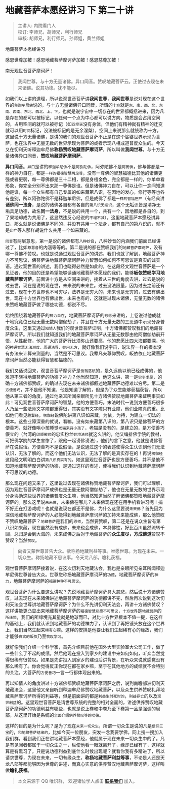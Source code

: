 # 地藏菩萨本愿经讲习 下 第二十讲

> 主讲人: 内院看门人 <br />
> 校订: 李师兄，胡师兄，利行师兄 <br />
> 审核: 胡师兄，利行师兄，孙师姐，黄兰师姐 <br />

地藏菩萨本愿经讲习

感恩世尊加被！感恩地藏菩萨摩诃萨加被！感恩慈尊加被！

南无观世音菩萨摩诃萨！

> 我闻世尊。与十方无量诸佛。异口同音。赞叹地藏菩萨云。正使过去现在未来诸佛。说其功德。犹不能尽。

如我们以上讲的道理，所以说观世音菩萨讲**我闻世尊**，**我闻世尊**是说对现在这个世界的`释迦牟尼佛`说的，与十方无量诸佛异口同音，所谓的`十方`就是`东、南、西、北、东南、西南、东北、西北、上、下`，也就是说宇宙中一切存在的世界都概括进来，因为凡是存在的都可以被标记，以任何一个点为中心都可以说方向，物质是会占用空间的，占用空间的就可以被标记（如`四空天`没有身体，但他们有精神就有精神的迁变就可以用`时间`标记，没法被标记的是无余涅槃），空间上来说那么就统称为十方。这里说十方无量诸佛，是讲的我们的观世音菩萨不止是在这个娑婆世界示现为菩萨，也在法界中无量无数的世界示现为菩萨的或者示现八相成道普度众生的。今天又在忉利天听释迦牟尼佛**称扬赞叹地藏菩萨摩诃萨**，所以叫做**我闻世尊**，与十方无量诸佛异口同音，**赞叹地藏菩萨摩诃萨**。

**异口同音**。`异口`是讲的`释迦牟尼佛`不是`阿弥陀佛`，阿弥陀佛不是`阿閦佛`，佛与佛都是一样的神力自在，都是`一样的福德智慧两足尊`，没有一尊佛的智慧福德比其他的诸佛更强或者更弱，每一尊佛都是三十二相，都是身檀金色，完全都是一样的，你单单看形象，你完全分别不出来那一尊佛是谁。但是诸佛神力自在，可以让你一念间知道他是谁，每一个众生都有自己专属的如来藏第八识，在因地的发心，修行等等也各有差别，所以阿弥陀佛不是释迦牟尼佛，但是成佛了都是`一样的智福庄严`（有经典讲**诸佛同一法身**，是说的诸佛各自都有各自的`第八识无垢识`，这个无垢识皆是清净无垢具足功德，故名**同一法身**，不是说的共用一个，共有一个，因地都是各自的，到了果地却成为共用了，这显然违反心经说的`不增不减`）。这里地藏菩萨本愿经讲异口，那么就是说诸佛是不同的，并没有共用一个法身，都有自己的第八识的，就不是`印广`等人那样胡说什么共用一个如来藏的。

`同音`有两层意思，第一是说的诸佛都有`八种妙音`，八种妙音的内涵我们前面已经讲过了，比如`尊慧音`的内涵等等的。第二是说的都在赞叹我们的`地藏菩萨摩诃萨`，没有哪一尊佛不赞叹。也就是说通过观世音菩萨的讲述，我们也就了解到，地藏菩萨神力不可思议，佛菩萨讲地藏菩萨摩诃萨神力智慧如何如何不可思议是真实的诚实语。通过观世音的讲述，我们也晓得必然是如此的，在这段经文观世音菩萨是一个见证者，他的目的还是希望能够读诵地藏菩萨本愿经的我们，能够**皈依赞叹学习地藏菩萨摩诃萨**。前面讲十方是从空间来讲的，接着从三世的角度去讲，过去是说的过去世，现在是说的现在世，未来说的未来世。过去没法限量，因为过去之前还有过去，现在十方世界也不可穷尽，法界是无穷大的，未来也是无穷的，过去有佛出世，现在十方世界也有佛出世，未来也有的，这就是过现未诸佛，无量无数的诸佛来赞叹地藏菩萨做了哪些功德，都说不尽。

始终围绕着地藏菩萨的`神力自在`，地藏菩萨摩诃萨的`悲愿`来讲的，上卷说过他成就十地究竟位已经无量无数阿僧伽劫了，并且在十方无量无数的三恶道中示现分身普度众生，这里又通过`知情人`我们的观世音菩萨证明，十方诸佛都赞叹我们的地藏菩萨摩诃萨。所以我们就知道我们的地藏菩萨摩诃萨从无量无数那由他阿僧伽劫前开悟，从性起修，他的广大的菩萨行比须弥山还要高，他的悲愿比四大海都要深，他的`神通智慧无法测度，周遍法界，妙用无方`，就好像我们说宇宙，说法界一样的根本没有办法来计算来测量的，当然是不可思议。我辈凡夫尊仰赞叹，皈依依止地藏菩萨摩诃萨当然必能获得智慧和福德的。

我们又话说回来，观世音菩萨摩诃萨是`倒驾慈航`的，是久远劫以前已经成佛的，他难道不晓得地藏菩萨的功德？神力？他当然知道，他这么讲，第一是`实事求是`，的确十方诸佛都赞叹，的确过去现在未来诸佛都叙述地藏菩萨功德难以穷尽。第二是`方便善巧`，并不是他不知道，他是知道了解的，但是为了众生能够获福获智，所以他从第三者的角度，通过他亲耳所闻亲眼所见十方诸佛赞叹地藏菩萨来证明事实如此！可见观世音菩萨摩诃萨的智慧，他的方便善巧。末法时代一说到方便善巧很多人乃至一些法师文字障都重得很，其实没有文字障只有业障，他们业障真的重。比如他们看见`胜鬘经`，`楞伽经`说佛陀讲第八识如来藏，为依，为持，为建立一切法的根本。这些业障深重的就说，看嘛，没有如来藏第八识的，第八识只是佛菩萨的方便善巧，就好像哄小孩睡觉`老猫来背小孩了`，老猫是没有的，是建立的，是方便善巧假立的（台湾的`印顺邪师`的忠实粉丝`妙境法师`就这么讲的，他又编排佛学院的教材，可把佛学院的学生害惨了，跟他一起谤佛谤法），他们的言下之意，他就是说佛菩萨在说假话。方便善巧不是说假话，是说通过这个的表述使得众生认识到他们无法认识，无法了解的。而这个他们无法认识，无法了解的是真实存在的！再说`楞伽经`这段经文明明白白讲`第八识真实有的`。如这里观世音菩萨也是方便善巧，并不是他不知道地藏菩萨摩诃萨的功德，是通过这样的表述，使得我们认识到地藏菩萨摩诃萨不可思议的功德。

那么现在问题又来了，这里说过去现在诸佛称赞地藏菩萨摩诃萨，我们可以理解，因为观世音菩萨摩诃萨成佛也是无量无数阿僧伽劫了，他也在无量无数的世界示现分身协助这些世界的诸佛普度众生嘛，他当然知道当然了解诸佛都赞叹地藏菩萨摩诃萨的。那么这里说`未来佛`，未来佛在哪儿？未来佛现在还在用手机看讲习呢！搞不好还在打游戏呢！也就是说现在都还不是佛，为什么这里要说`未来佛`？首先因为深信地藏菩萨摩诃萨的人必能得到地藏菩萨摩诃萨的加持未来能成佛，那么他赞叹不赞叹地藏菩萨？`地藏菩萨`是我们的`恩师`，当然要赞叹，第二还是在说众生皆有第八识如来藏，现在虽然没有成佛，未来也会成佛，本具佛性，好比百川虽然流转千回，总归是会到大海的，未来成佛之后对于地藏菩萨的**众生度尽，方成佛道**赞叹不赞叹？当然`赞叹`。

> 向者又蒙世尊普告大众。欲称扬地藏利益等事。唯愿世尊。为现在未来。一切众生。称扬地藏不思议事。令天龙八部。瞻礼获福。

观世音菩萨摩诃萨接着说，在这次忉利天地藏法会，我也是亲眼所见亲耳所闻释迦牟尼佛世尊普告大众。世尊您称扬地藏菩萨摩诃萨的`功德`，地藏菩萨摩诃萨的`神力`，地藏菩萨摩诃萨的`福德种种不可思议`。

观世音菩萨为什么要这么讲呢？先说地藏菩萨摩诃萨具大慈悲，然后说十方诸佛赞叹，过去现在未来诸佛讲述地藏菩萨摩诃萨的功德都讲不完，然后再次说到这次忉利天法会世尊讲地藏菩萨摩诃萨？为什么不先讲忉利天法会，再讲十方诸佛赞叹？这样讲能更凸显出来地藏菩萨摩诃萨的`福德智慧悲愿不可思议`，`十方世界`是`地藏菩萨`的`所缘境`，我们的所缘境充其量就是地球而已，对比十方世界根本不值一提，在这样的基础上，我们就认识到地藏菩萨的功德神力了，认识到了再把镜头放在这个世界上，我们当然生起来`稀有心`嘛。这样的安排是他要让我们生起稀有心的缘故，我们才能够`真实的皈依`乃至`赞叹学习`。

就好像我们介绍一个科学家，首先介绍目前他在国外大型实验室大公司工作，做了一些什么了不起的成绩。然后他现在投入到家乡的建设中来如何如何，听众当然觉得很稀有很赞叹。如果是先讲投入到家乡的建设后讲背景，在听众来说就感觉没有那么稀有了。你会觉得反正你现在都在家乡嘛，至于在其他地方的成绩就不会特别的关注。大菩萨的`方便善巧`一言一行都体现出来的。

再以知情人的角度讲过十方诸佛都赞叹地藏菩萨摩诃萨之后，说到南瞻部洲忉利天地藏法会，这里他又亲自听到释迦牟尼佛赞叹地藏菩萨，以及众生供养赞叹礼拜地藏菩萨摩诃萨所得的利益等，但是前面讲的都是`利益生时死时的`，`利益存亡`的以及`现世利益`的。这里观世音菩萨是请世尊系统的完整的相对全面的，讲述供养赞叹地藏菩萨摩诃萨的功德利益有哪些，也就是说上卷和中卷乃至下卷第一品是强调的局部，从这里开始是系统的`全面介绍供养赞叹等的功德`。

这样的目的是为什么呢？是为了现在`未来一切众生`，所谓一切众生是说的凡是`信仰三宝`的，`和地藏菩萨结缘的`，比如今天一位朋友，突发一念我要学佛，网上搜一搜加入我们群，看到我们正在讲地藏菩萨本愿经，他就属于现在未来一切众生中的了。凡是有见闻者都属于一切众生之一，纵使他看一眼就离开了，缘却已经有了，这样就算是有熏习了。只是说功德利益到底什么时候出现呢？就看你我有多精进了，所以请求世尊，为现在未来，一切有缘众生，**称扬地藏菩萨利益等事**，不论是人还是天龙八部等都能够因为世尊的讲述，而真心实意的供养赞叹地藏菩萨摩诃萨，这样叫做**瞻礼获福**。

> 本文来源于 QQ 唯识群， 欢迎诸位学人点击 **[联系我们](https://mp.weixin.qq.com/s/lZCfWjmLjgNR165Tx4_bCQ)** 加入。
